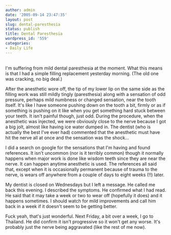 ```yaml
---
author: admin
date: '2005-09-14 23:47:35'
layout: post
slug: dental-paresthesia
status: publish
title: Dental Paresthesia
wordpress_id: '559'
categories:
- Daily Life
---
```


\
I'm suffering from mild dental paresthesia at the moment. What this
means is that I had a simple filling replacement yesterday morning. (The
old one was cracking, no big deal.)

After the anesthetic wore off, the tip of my lower lip on the same side
as the filling work was still mildly tingly (paresthesia) along with a
sensation of odd pressure, perhaps mild numbness or changed sensation,
near the tooth itself. It's like I have someone pushing down on the
tooth a bit, firmly or as if something is pushing on it like when you
get something hard stuck between your teeth. It isn't painful though,
just odd. During the procedure, when the anesthetic was injected, we
were obviously close to the nerve because I got a big jolt, almost like
having ice water dumped in. The dentist (who is actually the best I've
ever had) commented that the anesthetic must have hit the nerve all at
once and the sensation was the shock...

I did a search on google for the sensations that I'm having and found
references. It isn't uncommon (nor is it terribly common) though it
normally happens when major work is done like wisdom teeth since they
are near the nerve. It can happen anytime anesthetic is used. The
references all said that, except when it is occasionally permanent
because of trauma to the nerve, is wears off anywhere from a couple of
days to eight weeks (!!) later.

My dentist is closed on Wednesdays but I left a message. He called me
back this evening. I described the symptoms. He confirmed what I had
read. He said that it may take a week or two to wear off (hopefully it
does) and it happens sometimes. I should watch for mild improvements and
call him back in a week if it doesn't seem to be getting better.

Fuck yeah, that's just wonderful. Next Friday, a bit over a week, I go
to Thailand. He did confirm it isn't progressive so it won't get any
worse. It's probably just the nerve being aggravated (like the rest of
me now).
